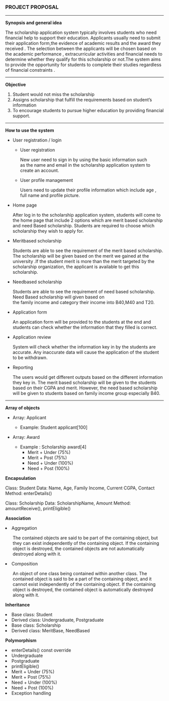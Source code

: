 ### PROJECT PROPOSAL
---

**Synopsis and general idea**

The scholarship application system typically involves students who need financial help to support their education. 
Applicants usually need to submit their application form,the evidence  of  academic results and the award they received . 
The selection between the applicants will be chosen based on the academic performance , extracurricular activities and 
financial needs to determine whether they qualify for this scholarship or not.The system aims to provide the opportunity 
for students to complete their studies regardless of financial constraints . 

---
**Objective**

1) Student would not miss the scholarship 
2) Assigns scholarship that fulfill the requirements based on student’s information 
3) To encourage students to pursue higher education by providing financial support.

---
**How to use the system**

- User registration / login

    - User registration

      New user need to sign in by using the basic information such       
      as the name and email  in the scholarship application system 
      to create an account.
      
    - User profile management
    
      Users need to update their profile information which include age ,
      full name and profile picture.
      
- Home page
  <p></p>  
  After log in to the scholarship application system, students will come to the home page that include 2 options which 
  are merit based scholarship and need Based scholarship. Students are required to choose which scholarship they wish 
  to apply for.
    

- Meritbased scholarship
        
  Students are able to see the requirement of the merit based scholarship. The scholarship will be given based on 
  the merit we gained at the university .If the student merit is more than the merit targeted by the scholarship 
  organization, the applicant is available to get this scholarship.

- Needbased scholarship
  
  Students are able to see the requirement of need based scholarship. Need Based scholarship will given based on  
  the family income and category their income into B40,M40 and T20.
        
- Application form

  An application form will be provided to the students at the end and students can check whether the information that 
  they filled is correct.
    
- Application review

  System will check whether the information key in by the students are accurate. Any inaccurate data will cause the 
  application of the student to be withdrawn.
  
- Reporting

   The users would get different outputs based on the different information they key in. The merit based scholarship will 
   be given to the students based on their CGPA and merit. However, the need based scholarship will be given to students 
   based on family income group especially B40.
---

**Array of objects**

- Array: Applicant
  
  - Example:  Student applicant[100]
    
- Array: Award
  - Example : Scholarship award[4]
    - Merit + Under (75%)
    - Merit + Post (75%)
    - Need + Under (100%)
    - Need + Post (100%)
      
**Encapsulation**

Class: Student
Data: Name, Age, Family Income, Current CGPA, Contact
Method: enterDetails()


Class: Scholarship
Data: ScholarshipName, Amount
Method: amountReceive(), printEligible()


**Association**

<li>Aggregation</li>
<p></p>
<ul>
The contained objects are said to be part of the containing object, but they can exist independently of the containing object. If the containing object is destroyed, the contained objects are not automatically destroyed along with it.
</ul>


<li>Composition </li>
<p></p>
<ul>
An object of one class being contained within another class. The contained object is said to be a part of the containing object, and it cannot exist independently of the containing object. If the containing object is destroyed, the contained object is automatically destroyed along with it.
</ul>


**Inheritance**

<li>Base class: Student</li>

<li>Derived class: Undergraduate, Postgraduate</li>

<li>Base class: Scholarship</li>

<li>Derived class: MeritBase, NeedBased</li>
<p></p>

**Polymorphism**

<li>enterDetails() const override</li>

<li>Undergraduate</li>

<li>Postgraduate</li>

<li>printEligible()</li>

<li>Merit + Under (75%)</li>

<li>Merit + Post (75%)</li>

<li>Need + Under (100%)</li>

<li>Need + Post (100%)</li>

<li>Exception handling</li> 



